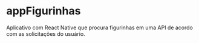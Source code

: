 # appFigurinhas
Aplicativo com React Native que procura figurinhas em uma API de acordo com as solicitações do usuário.

